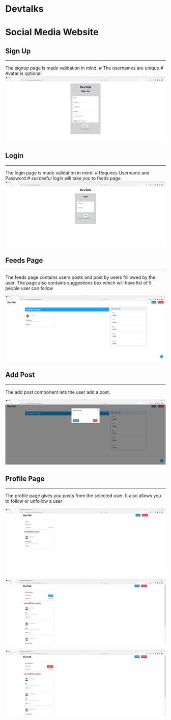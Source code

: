 # Devtalks 


# Social Media Website

## Sign Up
---

The signup page is made validation in mind. 
    # The usernames are unique
    # Avatar is optional
![](./images/signup.png)


## Login
---

The login page is made validation in mind. 
    # Requires Username and Password
    # succesful login will take you to feeds page
![](./images/login.png)



## Feeds Page
---

The feeds page contains users posts and post by users followed by the user.
The page also contains suggestions box which will have list of 5 people user can follow

![](./images/feedspage.png)



## Add Post
---

The add post component lets the user add a post,


![](./images/addpost.png)


## Profile Page
---

The profile page gives you posts from the selected user.
It also allows you to follow or unfollow a user


![](./images/userprofile.png)


![](./images/otheruserprofile.png)


![](./images/followeduser.png)





